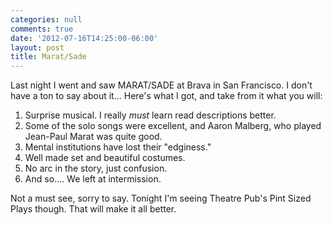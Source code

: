 ```yaml
---
categories: null
comments: true
date: '2012-07-16T14:25:00-06:00'
layout: post
title: Marat/Sade
---
```


Last night I went and saw MARAT/SADE at Brava in San Francisco. I don't have a ton to say about it... Here's what I got, and take from it what you will:

1. Surprise musical. I really *must* learn read descriptions better.
2. Some of the solo songs were excellent, and Aaron Malberg, who played Jean-Paul Marat was quite good.
3. Mental institutions have lost their "edginess."
4. Well made set and beautiful costumes.
5. No arc in the story, just confusion.
6. And so.... We left at intermission.

Not a must see, sorry to say. Tonight I'm seeing Theatre Pub's Pint Sized Plays though. That will make it all better.